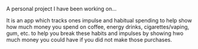 A personal project I have been working on...

It is an app which tracks ones impulse and habitual spending to help show how much money you spend on coffee, energy drinks, cigarettes/vaping, gum, etc. to help you break these habits and impulses by showing hwo much money you could have if you did not make those purchases.  
